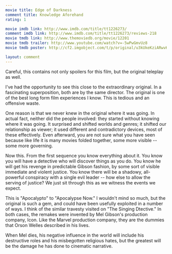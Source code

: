 ```yaml
---
movie title: Edge of Darkness
comment title: Knowledge Aforehand
rating: 1

movie imdb link: http://www.imdb.com/title/tt1226273/
comment imdb link: http://www.imdb.com/title/tt1226273/reviews-218
movie tmdb link: http://www.themoviedb.org/movie/12201
movie tmdb trailer: http://www.youtube.com/watch?v=-5wPwGmvUz8
movie tmdb poster: http://cf2.imgobject.com/t/p/original/u3kUkeKziARwvKFlWo6ZBYnaCpG.jpg

layout: comment
---
```


Careful, this contains not only spoilers for this film, but the original teleplay as well.

I've had the opportunity to see this close to the extraordinary original. In a fascinating superposition, both are by the same director. The original is one of the best long form film experiences I know. This is tedious and an offensive waste. 

One reason is that we never knew in the original where it was going. In actual fact, neither did the people involved: they started without knowing where it was going. It surprised and shifted worlds and genres; it shifted our relationship as viewer; it used different and contradictory devices, most of these effectively. Even afterward, you are not sure what you have seen because like life it is many movies folded together, some more visible -- some more governing.

Now this. From the first sequence you know everything about it. You know you will have a detective who will discover things as you do. You know he will get his revenge in predictable Gibson fashion, by some sort of visible immediate and violent justice. You know there will be a shadowy, all-powerful conspiracy with a single evil leader -- how else to allow the serving of justice? We just sit through this as we witness the events we expect.

This is "Apocalypto" to "Apocalypse Now." I wouldn't mind so much, but the original is such a gem, and could have been usefully exploited in a number of ways. I think of the similar travesty visited on "The Singing Dtective." In both cases, the remakes were invented by Mel Gibson's production company, Icon. Like the Marvel production company, they are the dummies that Orson Welles described in his lives.

When Mel dies, his negative influence in the world will include his destructive roles and his misbegotten religious hates, but the greatest will be the damage he has done to cinematic narrative.